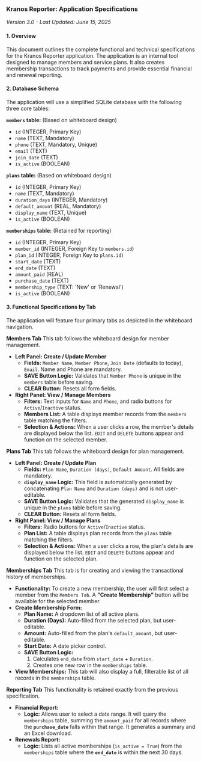 ### Kranos Reporter: Application Specifications
*Version 3.0 - Last Updated: June 15, 2025*

#### 1. Overview
This document outlines the complete functional and technical specifications for the Kranos Reporter application. The application is an internal tool designed to manage members and service plans. It also creates membership transactions to track payments and provide essential financial and renewal reporting.

#### 2. Database Schema
The application will use a simplified SQLite database with the following three core tables:

**`members` table:** (Based on whiteboard design)
* `id` (INTEGER, Primary Key)
* `name` (TEXT, Mandatory)
* `phone` (TEXT, Mandatory, Unique)
* `email` (TEXT)
* `join_date` (TEXT)
* `is_active` (BOOLEAN)

**`plans` table:** (Based on whiteboard design)
* `id` (INTEGER, Primary Key)
* `name` (TEXT, Mandatory)
* `duration_days` (INTEGER, Mandatory)
* `default_amount` (REAL, Mandatory)
* `display_name` (TEXT, Unique)
* `is_active` (BOOLEAN)

**`memberships` table:** (Retained for reporting)
* `id` (INTEGER, Primary Key)
* `member_id` (INTEGER, Foreign Key to `members.id`)
* `plan_id` (INTEGER, Foreign Key to `plans.id`)
* `start_date` (TEXT)
* `end_date` (TEXT)
* `amount_paid` (REAL)
* `purchase_date` (TEXT)
* `membership_type` (TEXT: 'New' or 'Renewal')
* `is_active` (BOOLEAN)

#### 3. Functional Specifications by Tab

The application will feature four primary tabs as depicted in the whiteboard navigation.

**Members Tab**
This tab follows the whiteboard design for member management.

* **Left Panel: Create / Update Member**
    * **Fields:** `Member Name`, `Member Phone`, `Join Date` (defaults to today), `Email`. Name and Phone are mandatory.
    * **SAVE Button Logic:** Validates that `Member Phone` is unique in the `members` table before saving.
    * **CLEAR Button:** Resets all form fields.
* **Right Panel: View / Manage Members**
    * **Filters:** Text inputs for `Name` and `Phone`, and radio buttons for `Active`/`Inactive` status.
    * **Members List:** A table displays member records from the `members` table matching the filters.
    * **Selection & Actions:** When a user clicks a row, the member's details are displayed below the list. `EDIT` and `DELETE` buttons appear and function on the selected member.

**Plans Tab**
This tab follows the whiteboard design for plan management.

* **Left Panel: Create / Update Plan**
    * **Fields:** `Plan Name`, `Duration (days)`, `Default Amount`. All fields are mandatory.
    * **`display_name` Logic:** This field is automatically generated by concatenating `Plan Name` and `Duration (days)` and is not user-editable.
    * **SAVE Button Logic:** Validates that the generated `display_name` is unique in the `plans` table before saving.
    * **CLEAR Button:** Resets all form fields.
* **Right Panel: View / Manage Plans**
    * **Filters:** Radio buttons for `Active`/`Inactive` status.
    * **Plan List:** A table displays plan records from the `plans` table matching the filters.
    * **Selection & Actions:** When a user clicks a row, the plan's details are displayed below the list. `EDIT` and `DELETE` buttons appear and function on the selected plan.

**Memberships Tab**
This tab is for creating and viewing the transactional history of memberships.

* **Functionality:** To create a new membership, the user will first select a member from the `Members Tab`. A **"Create Membership"** button will be available for the selected member.
* **Create Membership Form:**
    * **Plan Name:** A dropdown list of all active plans.
    * **Duration (Days):** Auto-filled from the selected plan, but user-editable.
    * **Amount:** Auto-filled from the plan's `default_amount`, but user-editable.
    * **Start Date:** A date picker control.
    * **SAVE Button Logic:**
        1.  Calculates `end_date` from `start_date` + `Duration`.
        2.  Creates one new row in the `memberships` table.
* **View Memberships:** This tab will also display a full, filterable list of all records in the `memberships` table.

**Reporting Tab**
This functionality is retained exactly from the previous specification.

* **Financial Report:**
    * **Logic:** Allows user to select a date range. It will query the `memberships` table, summing the `amount_paid` for all records where the **`purchase_date`** falls within that range. It generates a summary and an Excel download.
* **Renewals Report:**
    * **Logic:** Lists all active memberships (`is_active = True`) from the `memberships` table where the **`end_date`** is within the next 30 days.
